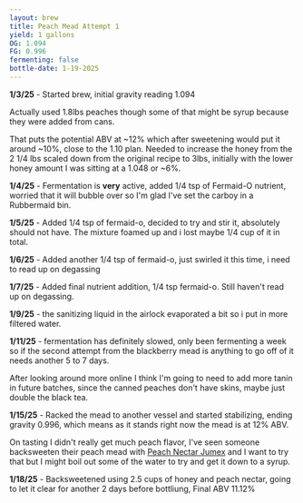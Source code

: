 ```yaml
---
layout: brew
title: Peach Mead Attempt 1
yield: 1 gallons
OG: 1.094
FG: 0.996
fermenting: false
bottle-date: 1-19-2025
---
```


**1/3/25** - Started brew, initial gravity reading 1.094

Actually used 1.8lbs peaches though some of that might be syrup because they were added from cans.

That puts the potential ABV at ~12% which after sweetening would put it around ~10%, close to the 1.10 plan. Needed to increase the honey from the 2 1/4 lbs scaled down from the original recipe to 3lbs, initially with the lower honey amount I was sitting at a 1.048 or ~6%.

**1/4/25** - Fermentation is **very** active, added 1/4 tsp of Fermaid-O nutrient, worried that it will bubble over so I'm glad I've set the carboy in a Rubbermaid bin.

**1/5/25** - Added 1/4 tsp of fermaid-o, decided to try and stir it, absolutely should not have. The mixture foamed up and i lost maybe 1/4 cup of it in total.

**1/6/25** - Added another 1/4 tsp of fermaid-o, just swirled it this time, i need to read up on degassing

**1/7/25** - Added final nutrient addition, 1/4 tsp fermaid-o. Still haven't read up on degassing.

**1/9/25** - the sanitizing liquid in the airlock evaporated a bit so i put in more filtered water.

**1/11/25** - fermentation has definitely slowed, only been fermenting a week so if the second attempt from the blackberry mead is anything to go off of it needs another 5 to 7 days.

After looking around more online I think I'm going to need to add more tanin in future batches, since the canned peaches don't have skins, maybe just double the black tea.

**1/15/25** - Racked the mead to another vessel and started stabilizing, ending gravity 0.996, which means as it stands right now the mead is at 12% ABV.

On tasting I didn't really get much peach flavor, I've seen someone backsweeten their peach mead with [Peach Nectar Jumex](http://jumexinternational.com/peach-nectar/) and I want to try that but I might boil out some of the water to try and get it down to a syrup.

**1/18/25** - Backsweetened using 2.5 cups of honey and peach nectar, going to let it clear for another 2 days before bottliung, Final ABV 11.12%
